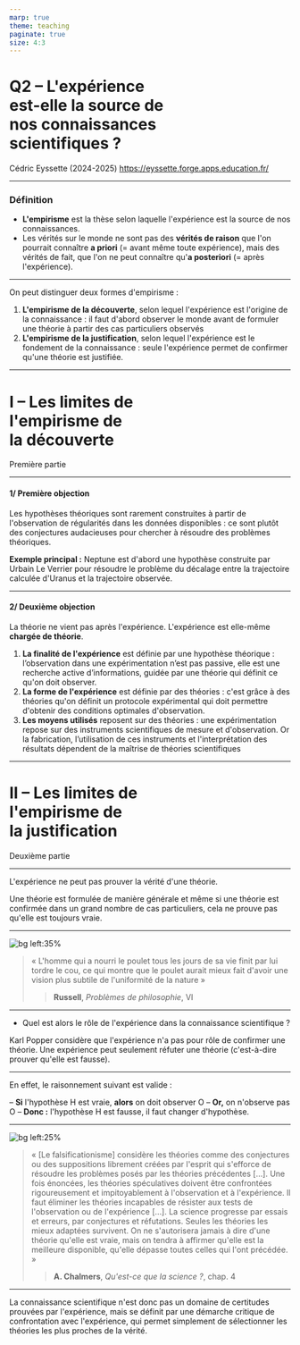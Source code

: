 ```yaml
---
marp: true
theme: teaching
paginate: true
size: 4:3
---
```


<!-- _class: titre -->

# Q2 – L'expérience <br>est-elle la source de <br>nos connaissances <br>scientifiques ? <!-- fit -->
Cédric Eyssette (2024-2025)
https://eyssette.forge.apps.education.fr/


---
<!-- _class: definition fpp-->
### Définition
- **L'empirisme** est la thèse selon laquelle l'expérience est la source de nos connaissances.
- Les vérités sur le monde ne sont pas des **vérités de raison** que l'on pourrait connaître **a priori** (= avant même toute expérience), mais des vérités de fait, que l'on ne peut connaître qu'**a posteriori** (= après l'expérience).


---
<!-- _class: f -->
On peut distinguer deux formes d'empirisme :

1) **L'empirisme de la découverte**, selon lequel l'expérience est l'origine de la connaissance : il faut d'abord observer le monde avant de formuler une théorie à partir des cas particuliers observés
2) **L'empirisme de la justification**, selon lequel l'expérience est le fondement de la connaissance : seule l'expérience permet de confirmer qu'une théorie est justifiée.


---
<!-- _class: partie -->
# I – Les limites de <br>l'empirisme de<br>la découverte <!-- fit -->
Première partie


---
<!-- _class: fppp -->
#### 1/ Première objection

Les hypothèses théoriques sont rarement construites à partir de l'observation de régularités dans les données disponibles : <span data-marpit-fragment="1">ce sont plutôt des conjectures audacieuses pour chercher à résoudre des problèmes théoriques.</span>

<span data-marpit-fragment="2">**Exemple principal :** Neptune est d'abord une hypothèse construite par Urbain Le Verrier pour résoudre le problème du décalage entre la trajectoire calculée d'Uranus et la trajectoire observée.</span>


---
<!-- _class: fmmmmm -->
#### 2/ Deuxième objection
La théorie ne vient pas après l'expérience. L'expérience est elle-même **chargée de théorie**.
1) **La finalité de l'expérience** est définie par une hypothèse théorique : <span data-marpit-fragment="1">l’observation dans une expérimentation n’est pas passive, elle est une recherche active d’informations, guidée par une théorie qui définit ce qu'on doit observer.</span>
2) **La forme de l'expérience** est définie par des théories : <span data-marpit-fragment="2">c'est grâce à des théories qu'on définit un protocole expérimental qui doit permettre d'obtenir des conditions optimales d'observation.</span>
3) **Les moyens utilisés** reposent sur des théories : <span data-marpit-fragment="3">une expérimentation repose sur des instruments scientifiques de mesure et d'observation. Or la fabrication, l’utilisation de ces instruments et l'interprétation des résultats dépendent de la maîtrise de théories scientifiques </span>


---
<!-- _class: partie -->
# II – Les limites de <br>l'empirisme de<br>la justification <!-- fit -->
Deuxième partie


---
<!-- _class:  -->
L'expérience ne peut pas prouver la vérité d'une théorie.

<span data-marpit-fragment="1">Une théorie est formulée de manière générale et même si une théorie est confirmée dans un grand nombre de cas particuliers, cela ne prouve pas qu'elle est toujours vraie.</span>


---
<!-- _class: citationC  -->

![bg left:35%](https://upload.wikimedia.org/wikipedia/commons/thumb/b/bd/Bertrand_Russell_cropped.jpg/425px-Bertrand_Russell_cropped.jpg)

>« L'homme qui a nourri le poulet tous les jours de sa vie finit par lui tordre le cou, ce qui montre que le poulet aurait mieux fait d'avoir une vision plus subtile de l'uniformité de la nature »
>> **Russell**, _Problèmes de philosophie_, VI


---
<!-- _class:  -->
- Quel est alors le rôle de l'expérience dans la connaissance scientifique ?

<span data-marpit-fragment="1">Karl Popper considère que l'expérience n'a pas pour rôle de confirmer une théorie.
Une expérience peut seulement réfuter une théorie (c'est-à-dire prouver qu'elle est fausse).</span>

---
<!-- _class:  -->
En effet, le raisonnement suivant est valide :

– **Si** l'hypothèse H est vraie, **alors** on doit observer O
– **Or,** on n'observe pas O
– **Donc :** l'hypothèse H est fausse, il faut changer d'hypothèse.


---
<!-- _class: citationC fmm -->
<style scoped>
figure {margin-right:-70px!important}
</style>

![bg left:25%](https://upload.wikimedia.org/wikipedia/commons/thumb/4/43/Karl_Popper.jpg/220px-Karl_Popper.jpg)

>« [Le falsificationisme] considère les théories comme des conjectures ou des suppositions librement créées par l'esprit qui s'efforce de résoudre les problèmes posés par les théories précédentes […]. Une fois énoncées, les théories spéculatives doivent être confrontées rigoureusement et impitoyablement à l'observation et à l'expérience. Il faut éliminer les théories incapables de résister aux tests de l'observation ou de l'expérience […]. La science progresse par essais et erreurs, par conjectures et réfutations. Seules les théories les mieux adaptées survivent. On ne s'autorisera jamais à dire d'une théorie qu'elle est vraie, mais on tendra à affirmer qu'elle est la meilleure disponible, qu'elle dépasse toutes celles qui l'ont précédée. »
>>**A. Chalmers**, _Qu'est-ce que la science ?_, chap. 4


---
<!-- _class:  -->
La connaissance scientifique n'est donc pas un domaine de certitudes prouvées par l'expérience, mais se définit par une démarche critique de confrontation avec l'expérience, qui permet simplement de sélectionner les théories les plus proches de la vérité. 